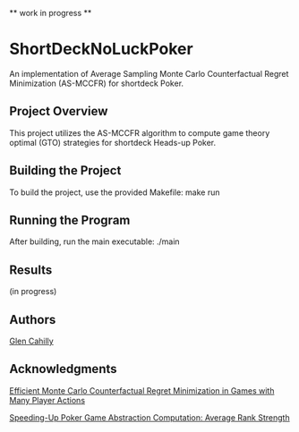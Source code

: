 ** work in progress **

# ShortDeckNoLuckPoker

An implementation of Average Sampling Monte Carlo Counterfactual Regret Minimization (AS-MCCFR) for shortdeck Poker.

## Project Overview

This project utilizes the AS-MCCFR algorithm to compute game theory optimal (GTO) strategies for shortdeck Heads-up Poker.

## Building the Project
To build the project, use the provided Makefile:
make run

## Running the Program

After building, run the main executable:
./main

## Results

(in progress)

## Authors

[Glen Cahilly](https://github.com/gmc17)

## Acknowledgments

[Efficient Monte Carlo Counterfactual Regret Minimization in Games with Many Player Actions](https://proceedings.neurips.cc/paper_files/paper/2012/file/3df1d4b96d8976ff5986393e8767f5b2-Paper.pdf)

[Speeding-Up Poker Game Abstraction Computation:
Average Rank Strength ](https://cdn.aaai.org/ocs/ws/ws1014/7083-30526-1-PB.pdf)
